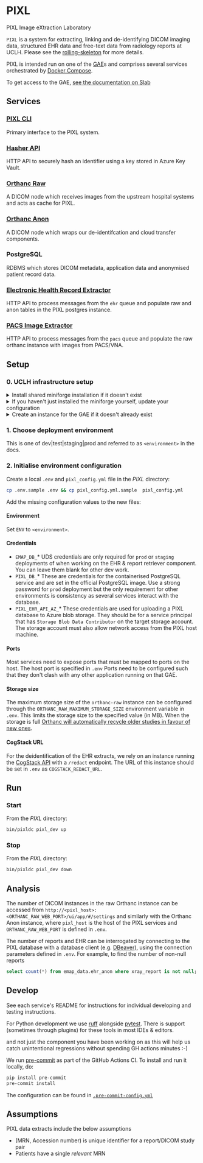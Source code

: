 # PIXL

PIXL Image eXtraction Laboratory

`PIXL` is a system for extracting, linking and de-identifying DICOM imaging data, structured EHR data and free-text data from radiology reports at UCLH.
Please see the [rolling-skeleton]([https://github.com/UCLH-Foundry/the-rolling-skeleton=](https://github.com/UCLH-Foundry/the-rolling-skeleton/blob/main/docs/design/100-day-design.md)) for more details.

PIXL is intended run on one of the [GAE](https://github.com/UCLH-Foundry/Book-of-FlowEHR/blob/main/glossary.md#gaes)s and comprises
several services orchestrated by [Docker Compose](https://docs.docker.com/compose/).

To get access to the GAE, [see the documentation on Slab](https://uclh.slab.com/posts/gae-access-7hkddxap)

## Services

### [PIXL CLI](./cli/README.md)

Primary interface to the PIXL system.

### [Hasher API](./hasher/README.md)

HTTP API to securely hash an identifier using a key stored in Azure Key Vault.

### [Orthanc Raw](./orthanc/orthanc-raw/README.md)

A DICOM node which receives images from the upstream hospital systems and acts as cache for PIXL.

### [Orthanc Anon](./orthanc/orthanc-anon/README.md)

A DICOM node which wraps our de-identifcation and cloud transfer components.

### PostgreSQL

RDBMS which stores DICOM metadata, application data and anonymised patient record data.

### [Electronic Health Record Extractor](./pixl_ehr/README.md)

HTTP API to process messages from the `ehr` queue and populate raw and anon tables in the PIXL postgres instance.

### [PACS Image Extractor](./pixl_pacs/README.md)

HTTP API to process messages from the `pacs` queue and populate the raw orthanc instance with images from PACS/VNA.

## Setup

### 0. UCLH infrastructure setup

<details>
<summary>Install shared miniforge installation if it doesn't exist</summary>

Follow the suggestion for installing a central [miniforge](https://github.com/conda-forge/miniforge)
installation to allow all users to be able to run modern python without having admin permissions.

```shell
# Create directory with correct structure (only if it doesn't exist yet)
mkdir /gae/miniforge3
chgrp -R docker /gae/miniforge3
chmod -R g+rwxs /gae/miniforge3  # inherit group when new directories or files are created
setfacl -R -m d:g::rwX /gae/miniforge3
# Install miniforge
wget "https://github.com/conda-forge/miniforge/releases/latest/download/Miniforge3-$(uname)-$(uname -m).sh"
bash Miniforge3-$(uname)-$(uname -m).sh -p /gae/miniforge3
conda update -n base -c conda-forge conda
conda create -n pixl_dev python=3.10.*
```

The directory should now have these permissions

```shell
> ls -lah /gae/miniforge3/
total 88K
drwxrws---+  19 jstein01 docker 4.0K Nov 28 12:27 .
drwxrwx---.  18 root     docker 4.0K Dec  1 19:35 ..
drwxrws---+   2 jstein01 docker 8.0K Nov 28 12:27 bin
drwxrws---+   2 jstein01 docker   30 Nov 28 11:49 compiler_compat
drwxrws---+   2 jstein01 docker   32 Nov 28 11:49 condabin
drwxrws---+   2 jstein01 docker 8.0K Nov 28 12:27 conda-meta
-rw-rws---.   1 jstein01 docker   24 Nov 28 11:49 .condarc
...
```

</details>
<details>

<summary>If you haven't just installed the miniforge yourself, update your configuration</summary>

Edit `~/.bash_profile` to add `/gae/miniforge3/bin` to the PATH. for example

```shell
PATH=$PATH:$HOME/.local/bin:$HOME/bin:/gae/miniforge3/bin
```

Run the updated profile (or reconnect to the GAE) so that conda is in your PATH

```shell
source ~/.bash_profile
```

Initialise conda

```shell
conda init bash
```

Run the updated profile (or reconnect to the GAE) so that conda is in your PATH

```shell
source ~/.bash_profile
```

Activate an existing pixl environment

```shell
conda activate pixl_dev
```

</details>
<details>
<summary>Create an instance for the GAE if it doesn't already exist</summary>

Select a place for the deployment. On UCLH infrastructure this will be in `/gae`, so `/gae/pixl_dev` for example.

```shell
mkdir /gae/pixl_dev
chgrp -R docker /gae/pixl_dev
chmod -R g+rwxs /gae/pixl_dev  # inherit group when new directories or files are created
setfacl -R -m d:g::rwX /gae/pixl_dev
# now clone the repository or copy an existing deployment
```

</details>

### 1. Choose deployment environment

This is one of dev|test|staging|prod and referred to as `<environment>` in the docs.

### 2. Initialise environment configuration

Create a local `.env` and `pixl_config.yml` file in the _PIXL_ directory:

```bash
cp .env.sample .env && cp pixl_config.yml.sample  pixl_config.yml
```

Add the missing configuration values to the new files:

#### Environment

Set `ENV` to `<environment>`.

#### Credentials

- `EMAP_DB_`*
UDS credentials are only required for `prod` or `staging` deployments of when working on the EHR & report retriever component.
You can leave them blank for other dev work.
- `PIXL_DB_`*
These are credentials for the containerised PostgreSQL service and are set in the official PostgreSQL image.
Use a strong password for `prod` deployment but the only requirement for other environments is consistency as several services interact with the database.
- `PIXL_EHR_API_AZ_`*
These credentials are used for uploading a PIXL database to Azure blob storage. They should be for a service principal that has `Storage Blob Data Contributor`
on the target storage account. The storage account must also allow network access from the PIXL host machine.

#### Ports

Most services need to expose ports that must be mapped to ports on the host. The host port is specified in `.env`
Ports need to be configured such that they don't clash with any other application running on that GAE.

#### Storage size

The maximum storage size of the `orthanc-raw` instance can be configured through the
`ORTHANC_RAW_MAXIMUM_STORAGE_SIZE` environment variable in `.env`. This limits the storage size to
the specified value (in MB). When the storage is full [Orthanc will automatically recycle older
studies in favour of new ones](https://orthanc.uclouvain.be/book/faq/features.html#id8).

#### CogStack URL

For the deidentification of the EHR extracts, we rely on an instance running the
[CogStack API](https://cogstack.org/) with a `/redact` endpoint. The URL of this instance should be
set in `.env` as `COGSTACK_REDACT_URL`.

## Run

### Start

From the _PIXL_ directory:

```bash
bin/pixldc pixl_dev up
```

### Stop

From the _PIXL_ directory:

```bash
bin/pixldc pixl_dev down
```

## Analysis

The number of DICOM instances in the raw Orthanc instance can be accessed from
`http://<pixl_host>:<ORTHANC_RAW_WEB_PORT>/ui/app/#/settings` and similarly with
the Orthanc Anon instance, where `pixl_host` is the host of the PIXL services
and `ORTHANC_RAW_WEB_PORT` is defined in `.env`.

The number of reports and EHR can be interrogated by connecting to the PIXL
database with a database client (e.g. [DBeaver](https://dbeaver.io/)), using
the connection parameters defined in `.env`. For example, to find the number of
non-null reports

```sql
select count(*) from emap_data.ehr_anon where xray_report is not null;
```

## Develop

See each service's README for instructions for individual developing and testing instructions.

For Python development we use [ruff](https://docs.astral.sh/ruff/) alongside [pytest](https://www.pytest.org/).
There is support (sometimes through plugins) for these tools in most IDEs & editors.


and not just the component you have been working on as this will help us catch unintentional regressions without spending GH actions minutes :-)

We run [pre-commit](https://pre-commit.com/) as part of the GitHub Actions CI. To install and run it locally, do:

```sh
pip install pre-commit
pre-commit install
```

The configuration can be found in [`.pre-commit-config.yml`](./.pre-commit-config.yaml)

## Assumptions

PIXL data extracts include the below assumptions

- (MRN, Accession number) is unique identifier for a report/DICOM study pair
- Patients have a single _relevant_ MRN
